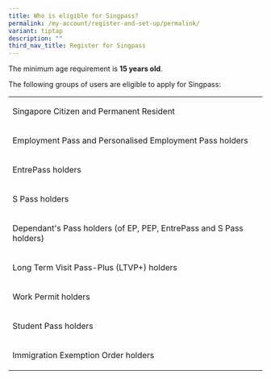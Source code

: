 ```yaml
---
title: Who is eligible for Singpass?
permalink: /my-account/register-and-set-up/permalink/
variant: tiptap
description: ""
third_nav_title: Register for Singpass
---
```

<p>The minimum age requirement is <strong>15 years old</strong>.</p>
<p>The following groups of users are eligible to apply for Singpass:</p>
<table>
<tbody>
<tr>
<td rowspan="1" colspan="1">
<p>Singapore Citizen and Permanent Resident</p>
</td>
</tr>
<tr>
<td rowspan="1" colspan="1">
<p>Employment Pass and Personalised Employment Pass holders</p>
</td>
</tr>
<tr>
<td rowspan="1" colspan="1">
<p>EntrePass holders</p>
</td>
</tr>
<tr>
<td rowspan="1" colspan="1">
<p>S Pass holders</p>
</td>
</tr>
<tr>
<td rowspan="1" colspan="1">
<p>Dependant's Pass holders (of EP, PEP, EntrePass and S Pass holders)</p>
</td>
</tr>
<tr>
<td rowspan="1" colspan="1">
<p>Long Term Visit Pass-Plus (LTVP+) holders</p>
</td>
</tr>
<tr>
<td rowspan="1" colspan="1">
<p>Work Permit holders</p>
</td>
</tr>
<tr>
<td rowspan="1" colspan="1">
<p>Student Pass holders</p>
</td>
</tr>
<tr>
<td rowspan="1" colspan="1">
<p>Immigration Exemption Order holders</p>
</td>
</tr>
</tbody>
</table>
<p></p>